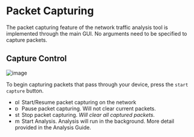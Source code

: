 # Packet Capturing
The packet capturing feature of the network traffic analysis tool is implemented through the main GUI. No arguments need to be specified to capture packets.

## Capture Control
![image](https://github.com/TomosSherlock/NetworkTrafficAnalysis/assets/123552121/03724170-9fd2-44ba-9972-175eba58a39c)

To begin capturing packets that pass through your device, press the `start capture` button. 
 - <img src="https://github.com/TomosSherlock/NetworkTrafficAnalysis/assets/123552121/90357e34-4289-4167-b24b-0acad21284f9" alt="play button" style="width:1em;"/>    Start/Resume packet capturing on the network
 - <img src="https://github.com/TomosSherlock/NetworkTrafficAnalysis/assets/123552121/2d96d5c3-5136-468b-80ce-044f646e1f83" alt="pause button" style="width:1em;"/> Pause packet capturing. Will not clear current packets.
 - <img src="https://github.com/TomosSherlock/NetworkTrafficAnalysis/assets/123552121/11a144a4-11cc-4546-9fd4-8f911ce06d40" alt="stop button" style="width:1em;"/> Stop packet capturing. *Will clear all captured packets*.
 - <img src="https://github.com/TomosSherlock/NetworkTrafficAnalysis/assets/123552121/09f9e042-e1e3-45ea-9489-a85766beffba" alt="magnifying glass button" style="width:1em;"/> Start Analysis. Analysis will run in the background. More detail provided in the Analysis Guide.
